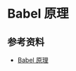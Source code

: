 # Babel 原理

## 参考资料

-   [Babel 原理](https://mp.weixin.qq.com/s?__biz=Mzg4MTYwMzY1Mw==&mid=2247496615&idx=1&sn=d2db051d9565145eeb018dd29b615b7f&source=41#wechat_redirect)
